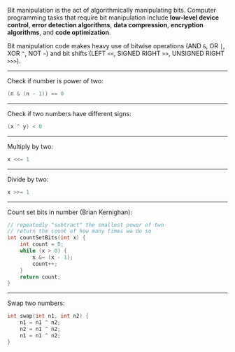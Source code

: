 Bit manipulation is the act of algorithmically manipulating bits. Computer programming tasks that require bit manipulation include **low-level device control**, **error detection algorithms**, **data compression**, **encryption algorithms**, and **code optimization**.

Bit manipulation code makes heavy use of bitwise operations (AND `&`, OR `|`, XOR `^`, NOT `~`) and bit shifts (LEFT `<<`, SIGNED RIGHT `>>`, UNSIGNED RIGHT `>>>`).

---

Check if number is power of two:

```c
(n & (n - 1)) == 0
```

---

Check if two numbers have different signs:

```c
(x ^ y) < 0
```

---

Multiply by two:

```c
x <<= 1
```

---

Divide by two:

```c
x >>= 1
```

---

Count set bits in number (Brian Kernighan):

```c
// repeatedly "subtract" the smallest power of two
// return the count of how many times we do so
int countSetBits(int x) {
    int count = 0;
    while (x > 0) {
        x &= (x - 1);
        count++;
    }
    return count;
}
```

---

Swap two numbers:

```c
int swap(int n1, int n2) {
    n1 = n1 ^ n2;
    n2 = n1 ^ n2;
    n1 = n1 ^ n2;
}
```